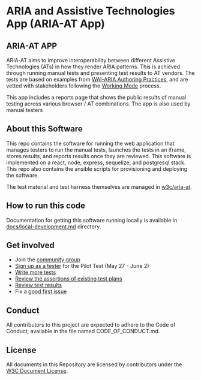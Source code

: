 # ARIA and Assistive Technologies App (ARIA-AT App)
## ARIA-AT APP
ARIA-AT aims to improve interoperability between different Assistive Technologies (ATs) in how they render ARIA patterns. This is achieved through running manual tests and presenting test results to AT vendors. The tests are based on examples from [WAI-ARIA Authoring Practices](https://w3c.github.io/aria-practices/), and are vetted with stakeholders following the [Working Mode](https://github.com/w3c/aria-at/wiki/Working-Mode) process.

This app includes a reports page that shows the public results of manual testing across various browser / AT combinations. The app is also used by manual testers

## About this Software
This repo contains the software for running the web application that manages testers to run the manual tests, launches the tests in an iframe, stores results, and reports results once they are reviewed. This software is implemented on a react, node, express, sequelize, and postgresql stack. This repo also contains the ansible scripts for provisioning and deploying the software.

The test material and test harness themselves are managed in [w3c/aria-at](https://github.com/w3c/aria-at).

## How to run this code
Documentation for getting this software running locally is available in [docs/local-development.md](docs/local-development.md) directory.

## Get involved
* Join the [community group](https://www.w3.org/community/aria-at/)
* [Sign up as a tester](https://github.com/w3c/aria-at/issues/162) for the Pilot Test (May 27 - June 2)
* [Write more tests](https://github.com/w3c/aria-at/wiki/How-to-contribute-tests)
* [Review the assertions of existing test plans](https://w3c.github.io/aria-at/review-test-plans/)
* [Review test results](https://w3c.github.io/aria-at/results/)
* Fix a [good first issue](https://github.com/w3c/aria-at/issues?q=is%3Aopen+is%3Aissue+label%3A%22good+first+issue%22)

## Conduct
All contributors to this project are expected to adhere to the Code of Conduct, available in the file named CODE_OF_CONDUCT.md.

## License
All documents in this Repository are licensed by contributors
under the
[W3C Document License](https://www.w3.org/Consortium/Legal/copyright-documents).

